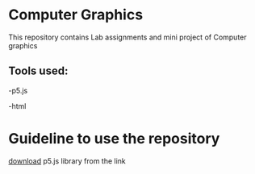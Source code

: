 Computer Graphics 
============

This repository contains Lab assignments and mini project of Computer graphics

Tools used:
--

-p5.js  

-html

Guideline to use the repository
======

[download](https://p5js.org/download/) p5.js library from the link 
